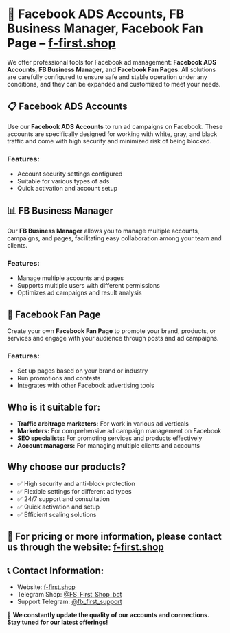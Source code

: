 # 📡 Facebook ADS Accounts, FB Business Manager, Facebook Fan Page – [f-first.shop](https://f-first.shop/en)

We offer professional tools for Facebook ad management: **Facebook ADS Accounts**, **FB Business Manager**, and **Facebook Fan Pages**. All solutions are carefully configured to ensure safe and stable operation under any conditions, and they can be expanded and customized to meet your needs.

## 📋 Facebook ADS Accounts
Use our **Facebook ADS Accounts** to run ad campaigns on Facebook. These accounts are specifically designed for working with white, gray, and black traffic and come with high security and minimized risk of being blocked.

### Features:
- Account security settings configured
- Suitable for various types of ads
- Quick activation and account setup

## 📊 FB Business Manager
Our **FB Business Manager** allows you to manage multiple accounts, campaigns, and pages, facilitating easy collaboration among your team and clients.

### Features:
- Manage multiple accounts and pages
- Supports multiple users with different permissions
- Optimizes ad campaigns and result analysis

## 💬 Facebook Fan Page
Create your own **Facebook Fan Page** to promote your brand, products, or services and engage with your audience through posts and ad campaigns.

### Features:
- Set up pages based on your brand or industry
- Run promotions and contests
- Integrates with other Facebook advertising tools

## Who is it suitable for:
- **Traffic arbitrage marketers:** For work in various ad verticals
- **Marketers:** For comprehensive ad campaign management on Facebook
- **SEO specialists:** For promoting services and products effectively
- **Account managers:** For managing multiple clients and accounts

## Why choose our products?
- ✅ High security and anti-block protection
- ✅ Flexible settings for different ad types
- ✅ 24/7 support and consultation
- ✅ Quick activation and setup
- ✅ Efficient scaling solutions

## 💬 For pricing or more information, please contact us through the website: [f-first.shop](https://f-first.shop/en)

## 📞 Contact Information:
- Website: [f-first.shop](https://f-first.shop/en)
- Telegram Shop: [ @FS_First_Shop_bot](https://t.me/FS_First_Shop_bot)
- Support Telegram: [ @fb_first_support](https://t.me/fb_first_support)

🔔 **We constantly update the quality of our accounts and connections. Stay tuned for our latest offerings!**
